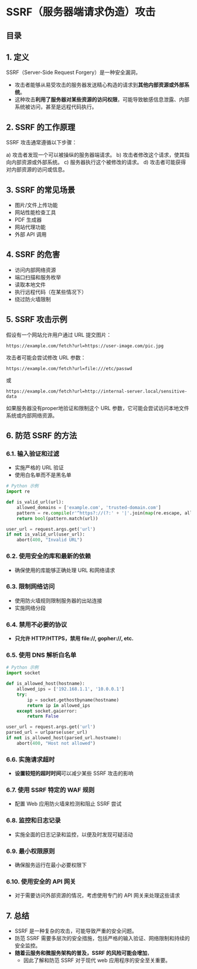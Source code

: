 
# SSRF（服务器端请求伪造）攻击


## 目录
<!-- toc -->
 ## 1. 定义 

SSRF（Server-Side Request Forgery）是一种安全漏洞，

- 攻击者能够从易受攻击的服务器发送精心构造的请求到**其他内部资源或外部系统**。
- 这种攻击**利用了服务器对某些资源的访问权限**，可能导致敏感信息泄露、内部系统被访问，甚至是远程代码执行。

## 2. SSRF 的工作原理

SSRF 攻击通常遵循以下步骤：

a) 攻击者发现一个可以被操纵的服务器端请求。
b) 攻击者修改这个请求，使其指向内部资源或外部系统。
c) 服务器执行这个被修改的请求。
d) 攻击者可能获得对内部资源的访问或信息。

## 3. SSRF 的常见场景

- 图片/文件上传功能
- 网站性能检查工具
- PDF 生成器
- 网站代理功能
- 外部 API 调用

## 4. SSRF 的危害

- 访问内部网络资源
- 端口扫描和服务枚举
- 读取本地文件
- 执行远程代码（在某些情况下）
- 绕过防火墙限制

## 5. SSRF 攻击示例

假设有一个网站允许用户通过 URL 提交图片：

```
https://example.com/fetch?url=https://user-image.com/pic.jpg
```

攻击者可能会尝试修改 URL 参数：

```
https://example.com/fetch?url=file:///etc/passwd
```

或

```
https://example.com/fetch?url=http://internal-server.local/sensitive-data
```

如果服务器没有proper地验证和限制这个 URL 参数，它可能会尝试访问本地文件系统或内部网络资源。

## 6. 防范 SSRF 的方法

### 6.1. 输入验证和过滤

- 实施严格的 URL 验证
- 使用白名单而不是黑名单

```python
# Python 示例
import re

def is_valid_url(url):
    allowed_domains = ['example.com', 'trusted-domain.com']
    pattern = re.compile(r'^https?://(?:' + '|'.join(map(re.escape, allowed_domains)) + ')/')
    return bool(pattern.match(url))

user_url = request.args.get('url')
if not is_valid_url(user_url):
    abort(400, "Invalid URL")
```

### 6.2. 使用安全的库和最新的依赖

- 确保使用的库能够正确处理 URL 和网络请求

### 6.3. 限制网络访问

- 使用防火墙规则限制服务器的出站连接
- 实施网络分段

### 6.4. **禁用不必要的协议**

- **只允许 HTTP/HTTPS，禁用 file://, gopher://, etc.**

### 6.5. 使用 DNS 解析白名单

```python
# Python 示例
import socket

def is_allowed_host(hostname):
    allowed_ips = ['192.168.1.1', '10.0.0.1']
    try:
        ip = socket.gethostbyname(hostname)
        return ip in allowed_ips
    except socket.gaierror:
        return False

user_url = request.args.get('url')
parsed_url = urlparse(user_url)
if not is_allowed_host(parsed_url.hostname):
    abort(400, "Host not allowed")
```

### 6.6. 实施请求超时

- **设置较短的超时时间**可以减少某些 SSRF 攻击的影响

### 6.7. 使用 SSRF 特定的 WAF 规则

- 配置 Web 应用防火墙来检测和阻止 SSRF 尝试

### 6.8. 监控和日志记录

- 实施全面的日志记录和监控，以便及时发现可疑活动

### 6.9. 最小权限原则

- 确保服务运行在最小必要权限下

### 6.10. 使用安全的 API 网关

- 对于需要访问外部资源的情况，考虑使用专门的 API 网关来处理这些请求

## 7. 总结

- SSRF 是一种复杂的攻击，可能导致严重的安全问题。
- 防范 SSRF 需要多层次的安全措施，包括严格的输入验证、网络限制和持续的安全监控。
- **随着云服务和微服务架构的普及，SSRF 的风险可能会增加**，
	- 因此了解和防范 SSRF 对于现代 web 应用程序的安全至关重要。